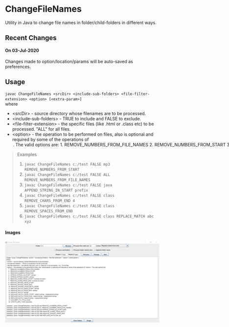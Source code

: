 # ChangeFileNames
Utility in Java to change file names in folder/child-folders in different ways.

## Recent Changes<br>
#### On 03-Jul-2020<br>
Changes made to option/location/params will be auto-saved as preferences.<br>

## Usage<br>
`javac ChangeFileNames <srcDir> <include-sub-folders> <file-filter-extension> <option> [<extra-param>]`<br>
where
 * \<srcDir> - source directory whose filenames are to be processed.<br>
 * \<include-sub-folders> - TRUE to include and FALSE to exclude.<br>
 * \<file-filter-extension> - the specific files (like .html or .class etc) to be processed. "ALL" for all files.<br>
 * \<option> - the operation to be performed on files, also <extra-param> is optional and required by some of the operations of <option>. The valid options are:<br>
        1. REMOVE_NUMBERS_FROM_FILE_NAMES<br>
        2. REMOVE_NUMBERS_FROM_START<br>
        3. REMOVE_NUMBERS_FROM_END<br>
        4. APPEND_STRING_IN_START <string><br>
        5. APPEND_STRING_IN_END <string><br>
        6. REMOVE_CHARS_FROM_START <number-of-chars><br>
        7. REMOVE_CHARS_FROM_END <number-of-chars><br>
        8. REMOVE_SPACES_FROM_START<br>
        9. REMOVE_SPACES_FROM_END<br>
        10. REMOVE_SPACES_FROM_BOTH_SIDES<br>
        11. REMOVE_MATCH_FROM_START <string><br>
        12. REMOVE_MATCH_FROM_END <string><br>
        13. REMOVE_MATCH <string><br>
        14. REPLACE_MATCH_FROM_START <search-string> <replacement-string><br>
        15. REPLACE_MATCH_FROM_END <search-string> <replacement-string><br>
        16. REPLACE_MATCH <search-string> <replacement-string><br>
        17. CONVERT_TO_TITLE_CASE<br>
        18. UPDATE_MP3_TAGS (obsolete)<br>

> Examples 
> 1. `javac ChangeFileNames c:/test FALSE mp3 REMOVE_NUMBERS_FROM_START`<br>
> 2. `javac ChangeFileNames c:/test FALSE ALL REMOVE_NUMBERS_FROM_FILE_NAMES`<br>
> 3. `javac ChangeFileNames c:/test FALSE java APPEND_STRING_IN_START prefix`<br>
> 4. `javac ChangeFileNames c:/test FALSE class REMOVE_CHARS_FROM_END 4`<br>
> 5. `javac ChangeFileNames c:/test FALSE class REMOVE_SPACES_FROM_END`<br>
> 6. `javac ChangeFileNames c:/test FALSE class REPLACE_MATCH abc xyz`<br>

#### Images<br>
![Image of Yaktocat](https://github.com/svermaji/ChangeFileNames/blob/master/cfn.png) 